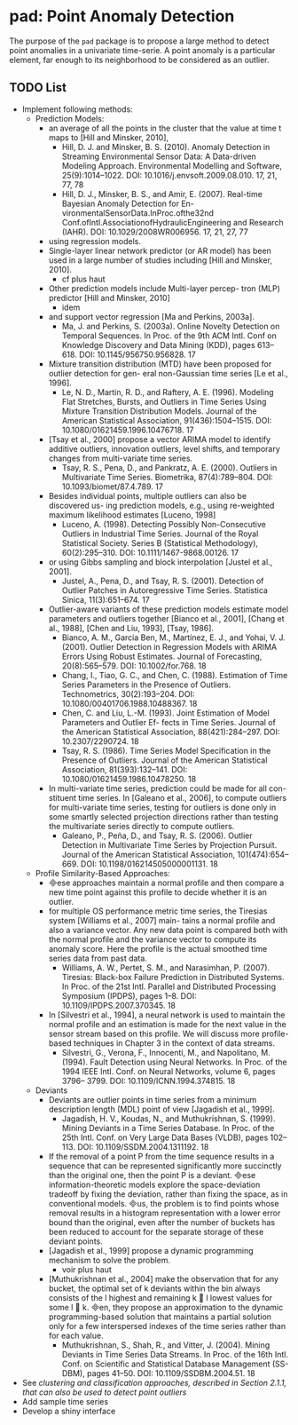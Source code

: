 # pad: Point Anomaly Detection

The purpose of the `pad` package is to propose a large method to detect point anomalies in a univariate time-serie. A point anomaly is a particular element, far enough to its neighborhood to be considered as an outlier.

## TODO List

- Implement following methods:
    - Prediction Models:
        - an average of all the points in the cluster that the value at time t maps to [Hill and Minsker, 2010], 
            - Hill, D. J. and Minsker, B. S. (2010). Anomaly Detection in Streaming Environmental Sensor Data: A Data-driven Modeling Approach. Environmental Modelling and Software, 25(9):1014–1022. DOI: 10.1016/j.envsoft.2009.08.010. 17, 21, 77, 78
            - Hill, D. J., Minsker, B. S., and Amir, E. (2007). Real-time Bayesian Anomaly Detection for En- vironmentalSensorData.InProc.ofthe32nd Conf.ofIntl.AssociationofHydraulicEngineering and Research (IAHR). DOI: 10.1029/2008WR006956. 17, 21, 27, 77
        - using regression models. 
        - Single-layer linear network predictor (or AR model) has been used in a large number of studies including [Hill and Minsker, 2010]. 
            - cf plus haut
        - Other prediction models include Multi-layer percep- tron (MLP) predictor [Hill and Minsker, 2010] 
            - idem
        - and support vector regression [Ma and Perkins, 2003a]. 
           - Ma, J. and Perkins, S. (2003a). Online Novelty Detection on Temporal Sequences. In Proc. of the 9th ACM Intl. Conf on Knowledge Discovery and Data Mining (KDD), pages 613–618. DOI: 10.1145/956750.956828. 17
        - Mixture transition distribution (MTD) have been proposed for outlier detection for gen- eral non-Gaussian time series [Le et al., 1996]. 
            - Le, N. D., Martin, R. D., and Raftery, A. E. (1996). Modeling Flat Stretches, Bursts, and Outliers in Time Series Using Mixture Transition Distribution Models. Journal of the American Statistical Association, 91(436):1504–1515. DOI: 10.1080/01621459.1996.10476718. 17
        - [Tsay et al., 2000] propose a vector ARIMA model to identify additive outliers, innovation outliers, level shifts, and temporary changes from multi-variate time series.
            - Tsay, R. S., Pena, D., and Pankratz, A. E. (2000). Outliers in Multivariate Time Series. Biometrika, 87(4):789–804. DOI: 10.1093/biomet/87.4.789. 17
        - Besides individual points, multiple outliers can also be discovered us- ing prediction models, e.g., using re-weighted maximum likelihood estimates [Luceno, 1998] 
            - Luceno, A. (1998). Detecting Possibly Non-Consecutive Outliers in Industrial Time Series. Journal of the Royal Statistical Society. Series B (Statistical Methodology), 60(2):295–310. DOI: 10.1111/1467-9868.00126. 17
        - or using Gibbs sampling and block interpolation [Justel et al., 2001].
            - Justel, A., Pena, D., and Tsay, R. S. (2001). Detection of Outlier Patches in Autoregressive Time Series. Statistica Sinica, 11(3):651–674. 17
        - Outlier-aware variants of these prediction models estimate model parameters and outliers together [Bianco et al., 2001], [Chang et al., 1988], [Chen and Liu, 1993], [Tsay, 1986]. 
            - Bianco, A. M., García Ben, M., Martínez, E. J., and Yohai, V. J. (2001). Outlier Detection in Regression Models with ARIMA Errors Using Robust Estimates. Journal of Forecasting, 20(8):565–579. DOI: 10.1002/for.768. 18
            - Chang, I., Tiao, G. C., and Chen, C. (1988). Estimation of Time Series Parameters in the Presence of Outliers. Technometrics, 30(2):193–204. DOI: 10.1080/00401706.1988.10488367. 18
            - Chen, C. and Liu, L.-M. (1993). Joint Estimation of Model Parameters and Outlier Ef- fects in Time Series. Journal of the American Statistical Association, 88(421):284–297. DOI: 10.2307/2290724. 18
            - Tsay, R. S. (1986). Time Series Model Specification in the Presence of Outliers. Journal of the American Statistical Association, 81(393):132–141. DOI: 10.1080/01621459.1986.10478250. 18
        - In multi-variate time series, prediction could be made for all con- stituent time series. In [Galeano et al., 2006], to compute outliers for multi-variate time series, testing for outliers is done only in some smartly selected projection directions rather than testing the multivariate series directly to compute outliers.
           - Galeano, P., Peña, D., and Tsay, R. S. (2006). Outlier Detection in Multivariate Time Series by Projection Pursuit. Journal of the American Statistical Association, 101(474):654–669. DOI: 10.1198/016214505000001131. 18
    - Profile Similarity-Based Approaches:
        - ese approaches maintain a normal profile and then compare a new time point against this profile to decide whether it is an outlier. 
        - for multiple OS performance metric time series, the Tiresias system [Williams et al., 2007] main- tains a normal profile and also a variance vector. Any new data point is compared both with the normal profile and the variance vector to compute its anomaly score. Here the profile is the actual smoothed time series data from past data. 
            - Williams, A. W., Pertet, S. M., and Narasimhan, P. (2007). Tiresias: Black-box Failure Prediction in Distributed Systems. In Proc. of the 21st Intl. Parallel and Distributed Processing Symposium (IPDPS), pages 1–8. DOI: 10.1109/IPDPS.2007.370345. 18
        - In [Silvestri et al., 1994], a neural network is used to maintain the normal profile and an estimation is made for the next value in the sensor stream based on this profile. We will discuss more profile-based techniques in Chapter 3 in the context of data streams.
            - Silvestri, G., Verona, F., Innocenti, M., and Napolitano, M. (1994). Fault Detection using Neural Networks. In Proc. of the 1994 IEEE Intl. Conf. on Neural Networks, volume 6, pages 3796– 3799. DOI: 10.1109/ICNN.1994.374815. 18
    - Deviants 
        - Deviants are outlier points in time series from a minimum description length (MDL) point of view [Jagadish et al., 1999]. 
            - Jagadish, H. V., Koudas, N., and Muthukrishnan, S. (1999). Mining Deviants in a Time Series Database. In Proc. of the 25th Intl. Conf. on Very Large Data Bases (VLDB), pages 102–113. DOI: 10.1109/SSDM.2004.1311192. 18
        - If the removal of a point P from the time sequence results in a sequence that can be represented significantly more succinctly than the original one, then the point P is a deviant. ese information-theoretic models explore the space-deviation tradeoff by fixing the deviation, rather than fixing the space, as in conventional models. us, the problem is to find points whose removal results in a histogram representation with a lower error bound than the original, even after the number of buckets has been reduced to account for the separate storage of these deviant points. 
        - [Jagadish et al., 1999] propose a dynamic programming mechanism to solve the problem.
            - voir plus haut
        - [Muthukrishnan et al., 2004] make the observation that for any bucket, the optimal set of k deviants within the bin always consists of the l highest and remaining k 􏰌 l lowest values for some l 􏰏 k. en, they propose an approximation to the dynamic programming-based solution that maintains a partial solution only for a few interspersed indexes of the time series rather than for each value.
            - Muthukrishnan, S., Shah, R., and Vitter, J. (2004). Mining Deviants in Time Series Data Streams. In Proc. of the 16th Intl. Conf. on Scientific and Statistical Database Management (SS- DBM), pages 41–50. DOI: 10.1109/SSDBM.2004.51. 18
- See *clustering and classification approaches, described in Section 2.1.1, that can also be used to detect point outliers*
- Add sample time series
- Develop a shiny interface